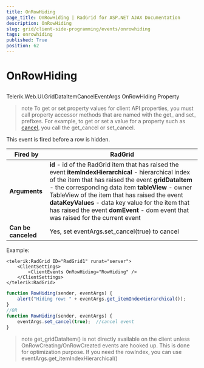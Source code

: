 ```yaml
---
title: OnRowHiding
page_title: OnRowHiding | RadGrid for ASP.NET AJAX Documentation
description: OnRowHiding
slug: grid/client-side-programming/events/onrowhiding
tags: onrowhiding
published: True
position: 62
---
```


# OnRowHiding



## 

Telerik.Web.UI.GridDataItemCancelEventArgs OnRowHiding Property

>note To get or set property values for client API properties, you must call property accessor methods that are named with the get_ and set_ prefixes. For example, to get or set a value for a property such as [cancel](http://msdn.microsoft.com/en-us/library/bb310859.aspx), you call the get_cancel or set_cancel.
>


This event is fired before a row is hidden.


|  **Fired by**  | RadGrid |
| ------ | ------ |
| **Arguments** | **id** - id of the RadGrid item that has raised the event **itemIndexHierarchical** - hierarchical index of the item that has raised the event **gridDataItem** - the corresponding data item **tableView** - owner TableView of the item that has raised the event **dataKeyValues** - data key value for the item that has raised the event **domEvent** - dom event that was raised for the current event|
| **Can be canceled** |Yes, set eventArgs.set_cancel(true) to cancel|

Example:

````ASP.NET
<telerik:RadGrid ID="RadGrid1" runat="server">
    <ClientSettings>
        <ClientEvents OnRowHiding="RowHiding" />
    </ClientSettings>
</telerik:RadGrid>
````



````JavaScript
function RowHiding(sender, eventArgs) {
    alert("Hiding row: " + eventArgs.get_itemIndexHierarchical());
}
//OR
function RowHiding(sender, eventArgs) {
    eventArgs.set_cancel(true);  //cancel event
}
````



>note get_gridDataItem() is not directly available on the client unless OnRowCreating/OnRowCreated events are hooked up. This is done for optimization purpose. If you need the rowIndex, you can use eventArgs.get_itemIndexHierarchical()
>

